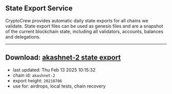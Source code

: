 ## State Export Service
CryptoCrew provides automatic daily state exports for all chains we validate. State export files can be used as genesis files and are a snapshot of the current blockchain state, including all validators, accounts, balances and delegations.

---
**Download: [akashnet-2 state export](https://dl-eu2.ccvalidators.com/SERVICE/akash/akashnet-2_export_20218706.json)**
---

- last updated: Thu Feb 13 2025 10:15:32
- chain id: `akashnet-2`
- export height: `20218706`
- use for: airdrops, local tests, chain recovery
